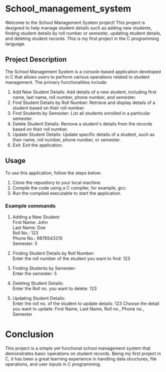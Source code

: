 # School_management_system
Welcome to the School Management System project! This project is designed to help manage student details such as adding new students, finding student details by roll number or semester, updating student details, and deleting student records. This is my first project in the C programming language.

<h2>Project Description</h2>
The School Management System is a console-based application developed in C that allows users to perform various operations related to student management. The primary functionalities include:

1. Add New Student Details: Add details of a new student, including first name, last name, roll number, phone number, and semester.
2. Find Student Details by Roll Number: Retrieve and display details of a student based on their roll number.
3. Find Students by Semester: List all students enrolled in a particular semester.
4. Delete Student Details: Remove a student's details from the records based on their roll number.
5. Update Student Details: Update specific details of a student, such as their name, roll number, phone number, or semester.
6. Exit: Exit the application.

<h2>Usage</h2>
To use this application, follow the steps below:

1. Clone the repository to your local machine.
2. Compile the code using a C compiler, for example, gcc.
3. Run the compiled executable to start the application.

<h3>Example commands</h3>

1. Adding a New Student:<br>
   First Name: John<br>
   Last Name: Doe<br>
   Roll No.: 123<br>
   Phone No.: 9876543210<br>
   Semester: 5

2. Finding Student Details by Roll Number:<br>
   Enter the roll number of the student you want to find: 123

3. Finding Students by Semester:<br>
   Enter the semester: 5

4. Deleting Student Details:<br>
   Enter the Roll no. you want to delete: 123

5. Updating Student Details:<br>
   Enter the roll no. of the student to update details: 123
   Choose the detail you want to update: First Name, Last Name, Roll no., Phone no., Semester

# Conclusion
This project is a simple yet functional school management system that demonstrates basic operations on student records. Being my first project in C, it has been a great learning experience in handling data structures, file operations, and user inputs in C programming.